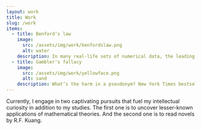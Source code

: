 ```yaml
---
layout: work
title: Work
slug: /work
items:
  - title: Benford's law
    image:
      src: /assets/img/work/benfordslaw.png
      alt: water
    description: In many real-life sets of numerical data, the leading digit is likely to be small. In sets that obey the law, the number 1 appears as the leading significant digit about 30% of the time, while 9 appears as the leading significant digit less than 5% of the time. One of the applications is in fraud detection. people who try to fabricate figures tend to distribute the digits uniformly, thus violating Benford's law.
  - title: Gambler's fallacy
    image:
      src: /assets/img/work/yellowface.png
      alt: sand
    description: What’s the harm in a pseudonym? New York Times bestselling sensation Juniper Song is not who she says she is, she didn’t write the book she claims she wrote, and she is most certainly not Asian American—in this chilling and hilariously cutting novel from R. F. Kuang in the vein of White Ivy and The Other Black Girl.
---
```


Currently, I engage in two captivating pursuits that fuel my intellectual curiosity in addition to my studies. The first one is to uncover lesser-known applications of mathematical theories. And the second one is to read novels by R.F. Kuang.<br />
<br />
